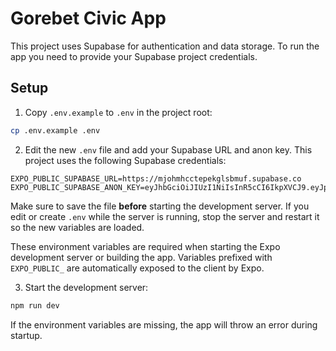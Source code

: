 # Gorebet Civic App

This project uses Supabase for authentication and data storage. To run the app you need to provide your Supabase project credentials.

## Setup

1. Copy `.env.example` to `.env` in the project root:

```bash
cp .env.example .env
```

2. Edit the new `.env` file and add your Supabase URL and anon key. This project uses the following Supabase credentials:

```text
EXPO_PUBLIC_SUPABASE_URL=https://mjohmhcctepekglsbmuf.supabase.co
EXPO_PUBLIC_SUPABASE_ANON_KEY=eyJhbGciOiJIUzI1NiIsInR5cCI6IkpXVCJ9.eyJpc3MiOiJzdXBhYmFzZSIsInJlZiI6Im1qb2htaGNjdGVwZWtnbHNibXVmIiwicm9sZSI6ImFub24iLCJpYXQiOjE3NDg5MzY3MzQsImV4cCI6MjA2NDUxMjczNH0.mR4lTASrj_1jMxr8Fa6XHlkQNzANQvMqtNN9YW1G0A4
```

Make sure to save the file **before** starting the development server. If you
edit or create `.env` while the server is running, stop the server and restart
it so the new variables are loaded.

These environment variables are required when starting the Expo development server or building the app. Variables prefixed with `EXPO_PUBLIC_` are automatically exposed to the client by Expo.

3. Start the development server:

```bash
npm run dev
```

If the environment variables are missing, the app will throw an error during startup.
